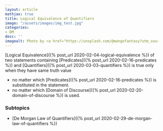 ```yaml
---
layout: article
mathjax: true
title: Logical Equivalence of Quantifiers
image: "/assets/images/img_test.jpg"
categories:
- DM
desc: '' 
imagealt: Photo by <a href="https://unsplash.com/@mangofantasy?utm_source=unsplash&utm_medium=referral&utm_content=creditCopyText">Tim Johnson</a> on <a href="https://unsplash.com/s/photos/logic?utm_source=unsplash&utm_medium=referral&utm_content=creditCopyText">Unsplash</a>
---
```


[Logical Equivalence]({% post_url 2020-02-04-logical-equivalence %}) of two statements containing [Predicates]({% post_url 2020-02-16-predicates %}) and [Quantifiers]({% post_url 2020-03-03-quantifiers %}) is true only when they have same truth value 
* no matter which [Predicates]({% post_url 2020-02-16-predicates %}) is substituted in the statement.
* no matter which [Domain of Discourse]({% post_url 2020-02-20-domain-of-discourse %}) is used.

### Subtopics
- [De Morgan Law of Quantifiers]({% post_url 2020-02-29-de-morgan-law-of-quantifiers %})